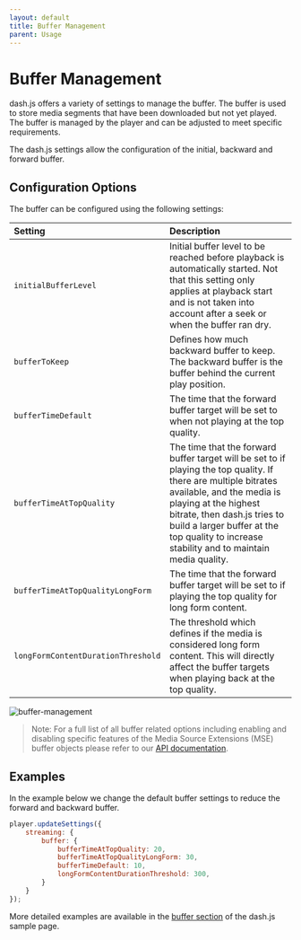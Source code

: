 ```yaml
---
layout: default
title: Buffer Management
parent: Usage
---
```


# Buffer Management

dash.js offers a variety of settings to manage the buffer. The buffer is used to store media segments that have been
downloaded but not yet played. The buffer is managed by the player and can be adjusted to meet specific requirements.

The dash.js settings allow the configuration of the initial, backward and forward buffer.

## Configuration Options

The buffer can be configured using the following settings:

| Setting                            | Description                                                                                                                                                                                                                                                                                       |
|:-----------------------------------|:--------------------------------------------------------------------------------------------------------------------------------------------------------------------------------------------------------------------------------------------------------------------------------------------------|
| `initialBufferLevel`               | Initial buffer level to be reached before playback is automatically started. Not that this setting only applies at playback start and is not taken into account after a seek or when the buffer ran dry.                                                                                          |
| `bufferToKeep`                     | Defines how much backward buffer to keep. The backward buffer is the buffer behind the current play position.                                                                                                                                                                                     |
| `bufferTimeDefault`                | The time that the forward buffer target will be set to when not playing at the top quality.                                                                                                                                                                                                       |
| `bufferTimeAtTopQuality`           | The time that the forward buffer target will be set to if playing the top quality. If there are multiple bitrates available, and the media is playing at the highest bitrate, then dash.js tries to build a larger buffer at the top quality to increase stability and to maintain media quality. |
| `bufferTimeAtTopQualityLongForm`   | The time that the forward buffer target will be set to if playing the top quality for long form content.                                                                                                                                                                                          |
| `longFormContentDurationThreshold` | The threshold which defines if the media is considered long form content. This will directly affect the buffer targets when playing back at the top quality.                                                                                                                                      |

![buffer-management]({{site.baseurl}}/assets/images/buffer-management.jpg)

> Note: For a full list of all buffer related options including enabling and disabling specific features of the Media
> Source Extensions (MSE) buffer
> objects please refer to our [API documentation](https://cdn.dashjs.org/latest/jsdoc/module-Settings.html#~Buffer).

## Examples

In the example below we change the default buffer settings to reduce the forward and backward buffer.

````js
player.updateSettings({
    streaming: {
        buffer: {
            bufferTimeAtTopQuality: 20,
            bufferTimeAtTopQualityLongForm: 30,
            bufferTimeDefault: 10,
            longFormContentDurationThreshold: 300,
        }
    }
});
````

More detailed examples are
available in the [buffer section](https://reference.dashif.org/dash.js/nightly/samples/index.html#Buffer) of the dash.js
sample page.
